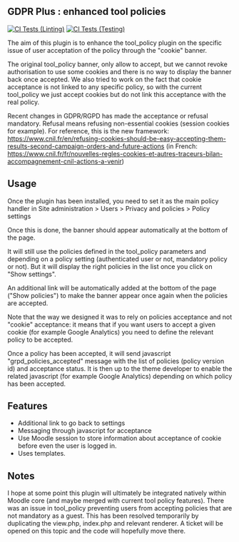 GDPR Plus : enhanced tool policies
--

[![CI Tests (Linting)](https://github.com/call-learning/moodle-tool_gdpr_plus/actions/workflows/lint.yml/badge.svg)](https://github.com/call-learning/moodle-tool_gdpr_plus/actions/workflows/lint.yml)
[![CI Tests (Testing)](https://github.com/call-learning/moodle-tool_gdpr_plus/actions/workflows/ci.yml/badge.svg)](https://github.com/call-learning/moodle-tool_gdpr_plus/actions/workflows/ci.yml)

The aim of this plugin is to enhance the tool_policy plugin on the specific issue of user acceptation of the policy through the "cookie" banner.

The original tool_policy banner, only allow to accept, but we cannot revoke authorisation to use some cookies and there is no way to display the banner back once accepted.
We also tried to work on the fact that cookie acceptance is not linked to any specific policy, so with the current tool_policy we just accept cookies but do not link
this acceptance with the real policy.

Recent changes in GDPR/RGPD has made the acceptance or refusal mandatory. Refusal means refusing non-essential cookies (session cookies for example).
For reference, this is the new framework: https://www.cnil.fr/en/refusing-cookies-should-be-easy-accepting-them-results-second-campaign-orders-and-future-actions
(in French: https://www.cnil.fr/fr/nouvelles-regles-cookies-et-autres-traceurs-bilan-accompagnement-cnil-actions-a-venir)


Usage
--

Once the plugin has been installed, you need to set it as the main policy handler in Site administration > Users > Privacy and policies > Policy settings

Once this is done, the banner should appear automatically at the bottom of the page.

It will still use the policies defined in the tool_policy parameters and depending on a policy setting (authenticated user or not, mandatory policy or not). 
But it will display the right policies in the list once you click on "Show settings".

An additional link will be automatically added at the bottom of the page ("Show policies") to make the banner appear once again when the policies are accepted.

Note that the way we designed it was to rely on policies acceptance and not "cookie" acceptance: it means that if you want users to accept a given cookie 
(for example Google Analytics) you need to define the relevant policy to be accepted.

Once a policy has been accepted, it will send javascript "grpd_policies_accepted" message with the list of policies (policy version id) and acceptance status.
It is then up to the theme developer to enable the related javascript (for example Google Analytics) depending on which policy has been accepted.

Features
--

* Additional link to go back to settings
* Messaging through javascript for acceptance
* Use Moodle session to store information about acceptance of cookie before even the user is logged in.
* Uses templates.

Notes
--

I hope at some point this plugin will ultimately be integrated natively within Moodle core (and maybe merged with current tool policy features).
There was an issue in tool_policy preventing users from accepting policies that are not mandatory as a guest. This has been resolved temporarily by duplicating the 
view.php, index.php and relevant renderer. A ticket will be opened on this topic and the code will hopefully move there.
